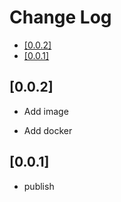 # Change Log <!-- omit in toc -->

- [[0.0.2]](#002)
- [[0.0.1]](#001)

## [0.0.2]

- Add image

- Add docker

## [0.0.1]

- publish
